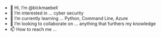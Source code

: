 - 👋 Hi, I’m @blckmaebell
- 👀 I’m interested in ... cyber security
- 🌱 I’m currently learning ... Python, Command Line, Azure
- 💞️ I’m looking to collaborate on ... anything that furthers my knowledge
- 📫 How to reach me ... 

<!---
blckmaebell/blckmaebell is a ✨ special ✨ repository because its `README.md` (this file) appears on your GitHub profile.
You can click the Preview link to take a look at your changes.
--->
